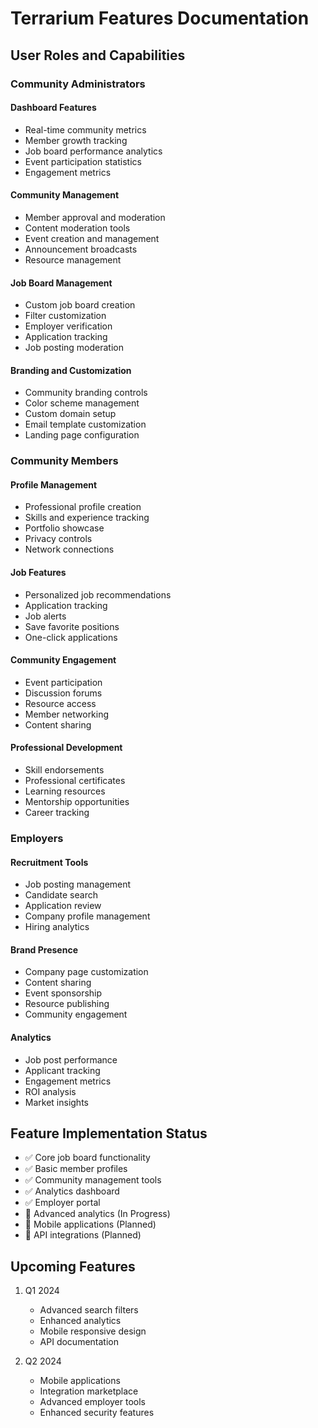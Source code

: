 # Terrarium Features Documentation

## User Roles and Capabilities

### Community Administrators

#### Dashboard Features

- Real-time community metrics
- Member growth tracking
- Job board performance analytics
- Event participation statistics
- Engagement metrics

#### Community Management

- Member approval and moderation
- Content moderation tools
- Event creation and management
- Announcement broadcasts
- Resource management

#### Job Board Management

- Custom job board creation
- Filter customization
- Employer verification
- Application tracking
- Job posting moderation

#### Branding and Customization

- Community branding controls
- Color scheme management
- Custom domain setup
- Email template customization
- Landing page configuration

### Community Members

#### Profile Management

- Professional profile creation
- Skills and experience tracking
- Portfolio showcase
- Privacy controls
- Network connections

#### Job Features

- Personalized job recommendations
- Application tracking
- Job alerts
- Save favorite positions
- One-click applications

#### Community Engagement

- Event participation
- Discussion forums
- Resource access
- Member networking
- Content sharing

#### Professional Development

- Skill endorsements
- Professional certificates
- Learning resources
- Mentorship opportunities
- Career tracking

### Employers

#### Recruitment Tools

- Job posting management
- Candidate search
- Application review
- Company profile management
- Hiring analytics

#### Brand Presence

- Company page customization
- Content sharing
- Event sponsorship
- Resource publishing
- Community engagement

#### Analytics

- Job post performance
- Applicant tracking
- Engagement metrics
- ROI analysis
- Market insights

## Feature Implementation Status

- ✅ Core job board functionality
- ✅ Basic member profiles
- ✅ Community management tools
- ✅ Analytics dashboard
- ✅ Employer portal
- 🚧 Advanced analytics (In Progress)
- 🚧 Mobile applications (Planned)
- 🚧 API integrations (Planned)

## Upcoming Features

1. Q1 2024

   - Advanced search filters
   - Enhanced analytics
   - Mobile responsive design
   - API documentation

2. Q2 2024
   - Mobile applications
   - Integration marketplace
   - Advanced employer tools
   - Enhanced security features
